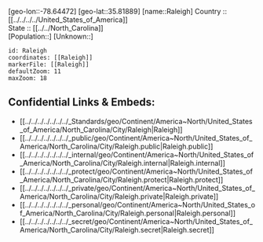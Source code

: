 ﻿---
location: [35.81889,-78.64472] 
mapzoom: [7,12] 
mapmarker: city 
type: City
tags:
- geo/City


SpocWebEntityId: 36101
isDeleted: false
confidential: public

---
[geo-lon::-78.64472] 
[geo-lat::35.81889] 
[name::Raleigh] 
Country :: [[../../../../United_States_of_America]]  
State :: [[../../North_Carolina]]  
[Population::] 
[Unknown::] 


```leaflet
id: Raleigh
coordinates: [[Raleigh]] 
markerFile: [[Raleigh]] 
defaultZoom: 11 
maxZoom: 18
```


## Confidential Links & Embeds: 
- [[../../../../../../../_Standards/geo/Continent/America~North/United_States_of_America/North_Carolina/City/Raleigh|Raleigh]] 
- [[../../../../../../../_public/geo/Continent/America~North/United_States_of_America/North_Carolina/City/Raleigh.public|Raleigh.public]] 
- [[../../../../../../../_internal/geo/Continent/America~North/United_States_of_America/North_Carolina/City/Raleigh.internal|Raleigh.internal]] 
- [[../../../../../../../_protect/geo/Continent/America~North/United_States_of_America/North_Carolina/City/Raleigh.protect|Raleigh.protect]] 
- [[../../../../../../../_private/geo/Continent/America~North/United_States_of_America/North_Carolina/City/Raleigh.private|Raleigh.private]] 
- [[../../../../../../../_personal/geo/Continent/America~North/United_States_of_America/North_Carolina/City/Raleigh.personal|Raleigh.personal]] 
- [[../../../../../../../_secret/geo/Continent/America~North/United_States_of_America/North_Carolina/City/Raleigh.secret|Raleigh.secret]] 
